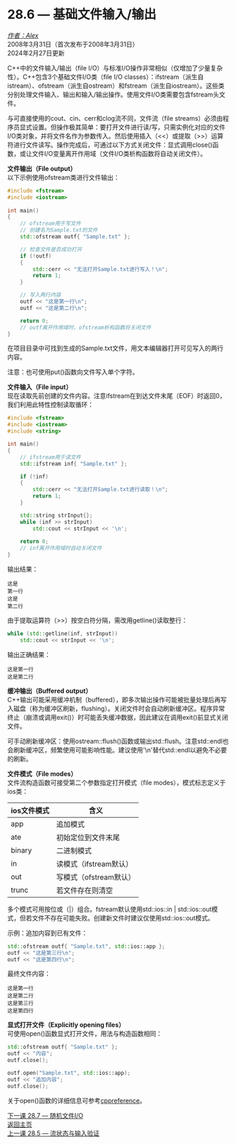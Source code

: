 28.6 — 基础文件输入/输出  
================================================

[*作者：Alex*](https://www.learncpp.com/author/Alex/ "查看 Alex 的所有文章")  
2008年3月31日（首次发布于2008年3月31日）  
2024年2月27日更新  

C++中的文件输入/输出（file I/O）与标准I/O操作非常相似（仅增加了少量复杂性）。C++包含3个基础文件I/O类（file I/O classes）：ifstream（派生自istream）、ofstream（派生自ostream）和fstream（派生自iostream）。这些类分别处理文件输入、输出和输入/输出操作。使用文件I/O类需要包含fstream头文件。


与可直接使用的cout、cin、cerr和clog流不同，文件流（file streams）必须由程序员显式设置。但操作极其简单：要打开文件进行读/写，只需实例化对应的文件I/O类对象，并将文件名作为参数传入。然后使用插入（<<）或提取（>>）运算符进行文件读写。操作完成后，可通过以下方式关闭文件：显式调用close()函数，或让文件I/O变量离开作用域（文件I/O类析构函数将自动关闭文件）。


**文件输出（File output）**  
以下示例使用ofstream类进行文件输出：  

```cpp
#include <fstream>
#include <iostream>
 
int main()
{
    // ofstream用于写文件
    // 创建名为Sample.txt的文件
    std::ofstream outf{ "Sample.txt" };

    // 检查文件是否成功打开
    if (!outf)
    {
        std::cerr << "无法打开Sample.txt进行写入！\n";
        return 1;
    }

    // 写入两行内容
    outf << "这是第一行\n";
    outf << "这是第二行\n";

    return 0;
    // outf离开作用域时，ofstream析构函数将关闭文件
}
```

在项目目录中可找到生成的Sample.txt文件，用文本编辑器打开可见写入的两行内容。


注意：也可使用put()函数向文件写入单个字符。


**文件输入（File input）**  
现在读取先前创建的文件内容。注意ifstream在到达文件末尾（EOF）时返回0，我们利用此特性控制读取循环：  

```cpp
#include <fstream>
#include <iostream>
#include <string>

int main()
{
    // ifstream用于读文件
    std::ifstream inf{ "Sample.txt" };

    if (!inf)
    {
        std::cerr << "无法打开Sample.txt进行读取！\n";
        return 1;
    }

    std::string strInput{};
    while (inf >> strInput)
        std::cout << strInput << '\n';
    
    return 0;
    // inf离开作用域时自动关闭文件
}
```

输出结果：  

```
这是
第一行
这是
第二行
```

由于提取运算符（>>）按空白符分隔，需改用getline()读取整行：  

```cpp
while (std::getline(inf, strInput))
    std::cout << strInput << '\n';
```

输出正确结果：  

```
这是第一行
这是第二行
```

**缓冲输出（Buffered output）**  
C++输出可能采用缓冲机制（buffered），即多次输出操作可能被批量处理后再写入磁盘（称为缓冲区刷新，flushing）。关闭文件时会自动刷新缓冲区。程序异常终止（崩溃或调用exit()）时可能丢失缓冲数据，因此建议在调用exit()前显式关闭文件。


可手动刷新缓冲区：使用ostream::flush()函数或输出std::flush。注意std::endl也会刷新缓冲区，频繁使用可能影响性能。建议使用'\n'替代std::endl以避免不必要的刷新。


**文件模式（File modes）**  
文件流构造函数可接受第二个参数指定打开模式（file modes），模式标志定义于ios类：  

| ios文件模式 | 含义 |
| --- | --- |
| app | 追加模式 |
| ate | 初始定位到文件末尾 |
| binary | 二进制模式 |
| in | 读模式（ifstream默认） |
| out | 写模式（ofstream默认） |
| trunc | 若文件存在则清空 |


多个模式可用按位或（\|）组合。fstream默认使用std::ios::in \| std::ios::out模式，但若文件不存在可能失败。创建新文件时建议仅使用std::ios::out模式。


示例：追加内容到已有文件：  

```cpp
std::ofstream outf{ "Sample.txt", std::ios::app };
outf << "这是第三行\n";
outf << "这是第四行\n";
```

最终文件内容：  

```
这是第一行
这是第二行
这是第三行
这是第四行
```

**显式打开文件（Explicitly opening files）**  
可使用open()函数显式打开文件，用法与构造函数相同：  

```cpp
std::ofstream outf{ "Sample.txt" };
outf << "内容";
outf.close();

outf.open("Sample.txt", std::ios::app);
outf << "追加内容";
outf.close();
```

关于open()函数的详细信息可参考[cppreference](https://en.cppreference.com/w/cpp/io/basic_filebuf/open)。

[下一课 28.7 — 随机文件I/O](Chapter-28/lesson28.7-random-file-io.md)  
[返回主页](/)  
[上一课 28.5 — 流状态与输入验证](Chapter-28/lesson28.5-stream-states-and-input-validation.md)